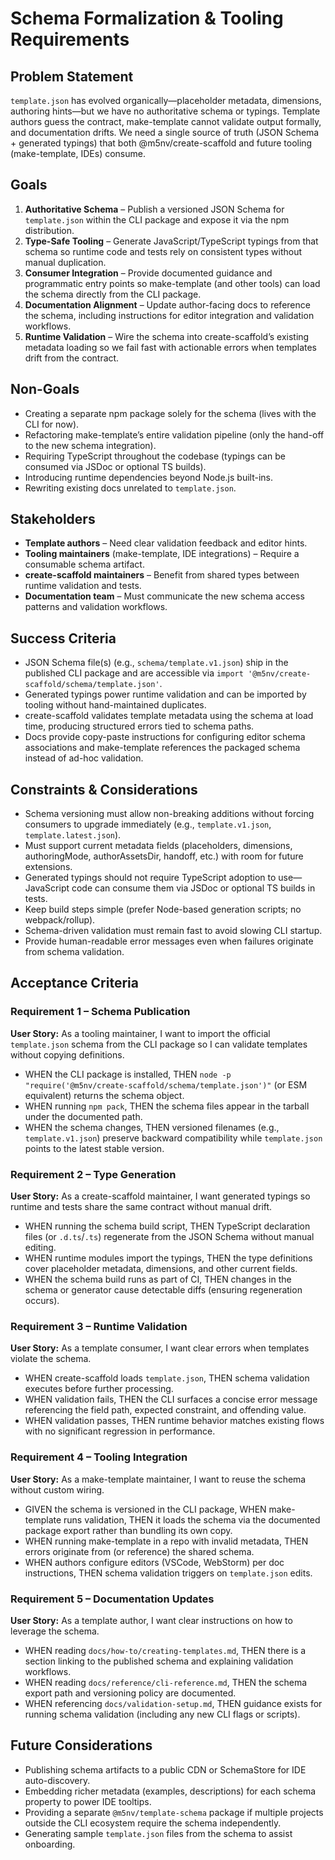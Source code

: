 # Schema Formalization & Tooling Requirements

## Problem Statement

`template.json` has evolved organically—placeholder metadata, dimensions, authoring hints—but we have no authoritative schema or typings. Template authors guess the contract, make-template cannot validate output formally, and documentation drifts. We need a single source of truth (JSON Schema + generated typings) that both @m5nv/create-scaffold and future tooling (make-template, IDEs) consume.

## Goals

1. **Authoritative Schema** – Publish a versioned JSON Schema for `template.json` within the CLI package and expose it via the npm distribution.
2. **Type-Safe Tooling** – Generate JavaScript/TypeScript typings from that schema so runtime code and tests rely on consistent types without manual duplication.
3. **Consumer Integration** – Provide documented guidance and programmatic entry points so make-template (and other tools) can load the schema directly from the CLI package.
4. **Documentation Alignment** – Update author-facing docs to reference the schema, including instructions for editor integration and validation workflows.
5. **Runtime Validation** – Wire the schema into create-scaffold’s existing metadata loading so we fail fast with actionable errors when templates drift from the contract.

## Non-Goals

- Creating a separate npm package solely for the schema (lives with the CLI for now).
- Refactoring make-template’s entire validation pipeline (only the hand-off to the new schema integration).
- Requiring TypeScript throughout the codebase (typings can be consumed via JSDoc or optional TS builds).
- Introducing runtime dependencies beyond Node.js built-ins.
- Rewriting existing docs unrelated to `template.json`.

## Stakeholders

- **Template authors** – Need clear validation feedback and editor hints.
- **Tooling maintainers** (make-template, IDE integrations) – Require a consumable schema artifact.
- **create-scaffold maintainers** – Benefit from shared types between runtime validation and tests.
- **Documentation team** – Must communicate the new schema access patterns and validation workflows.

## Success Criteria

- JSON Schema file(s) (e.g., `schema/template.v1.json`) ship in the published CLI package and are accessible via `import '@m5nv/create-scaffold/schema/template.json'`.
- Generated typings power runtime validation and can be imported by tooling without hand-maintained duplicates.
- create-scaffold validates template metadata using the schema at load time, producing structured errors tied to schema paths.
- Docs provide copy-paste instructions for configuring editor schema associations and make-template references the packaged schema instead of ad-hoc validation.

## Constraints & Considerations

- Schema versioning must allow non-breaking additions without forcing consumers to upgrade immediately (e.g., `template.v1.json`, `template.latest.json`).
- Must support current metadata fields (placeholders, dimensions, authoringMode, authorAssetsDir, handoff, etc.) with room for future extensions.
- Generated typings should not require TypeScript adoption to use—JavaScript code can consume them via JSDoc or optional TS builds in tests.
- Keep build steps simple (prefer Node-based generation scripts; no webpack/rollup).
- Schema-driven validation must remain fast to avoid slowing CLI startup.
- Provide human-readable error messages even when failures originate from schema validation.

## Acceptance Criteria

### Requirement 1 – Schema Publication
**User Story:** As a tooling maintainer, I want to import the official `template.json` schema from the CLI package so I can validate templates without copying definitions.
- WHEN the CLI package is installed, THEN `node -p "require('@m5nv/create-scaffold/schema/template.json')"` (or ESM equivalent) returns the schema object.
- WHEN running `npm pack`, THEN the schema files appear in the tarball under the documented path.
- WHEN the schema changes, THEN versioned filenames (e.g., `template.v1.json`) preserve backward compatibility while `template.json` points to the latest stable version.

### Requirement 2 – Type Generation
**User Story:** As a create-scaffold maintainer, I want generated typings so runtime and tests share the same contract without manual drift.
- WHEN running the schema build script, THEN TypeScript declaration files (or `.d.ts`/`.ts`) regenerate from the JSON Schema without manual editing.
- WHEN runtime modules import the typings, THEN the type definitions cover placeholder metadata, dimensions, and other current fields.
- WHEN the schema build runs as part of CI, THEN changes in the schema or generator cause detectable diffs (ensuring regeneration occurs).

### Requirement 3 – Runtime Validation
**User Story:** As a template consumer, I want clear errors when templates violate the schema.
- WHEN create-scaffold loads `template.json`, THEN schema validation executes before further processing.
- WHEN validation fails, THEN the CLI surfaces a concise error message referencing the field path, expected constraint, and offending value.
- WHEN validation passes, THEN runtime behavior matches existing flows with no significant regression in performance.

### Requirement 4 – Tooling Integration
**User Story:** As a make-template maintainer, I want to reuse the schema without custom wiring.
- GIVEN the schema is versioned in the CLI package, WHEN make-template runs validation, THEN it loads the schema via the documented package export rather than bundling its own copy.
- WHEN running make-template in a repo with invalid metadata, THEN errors originate from (or reference) the shared schema.
- WHEN authors configure editors (VSCode, WebStorm) per doc instructions, THEN schema validation triggers on `template.json` edits.

### Requirement 5 – Documentation Updates
**User Story:** As a template author, I want clear instructions on how to leverage the schema.
- WHEN reading `docs/how-to/creating-templates.md`, THEN there is a section linking to the published schema and explaining validation workflows.
- WHEN reading `docs/reference/cli-reference.md`, THEN the schema export path and versioning policy are documented.
- WHEN referencing `docs/validation-setup.md`, THEN guidance exists for running schema validation (including any new CLI flags or scripts).

## Future Considerations

- Publishing schema artifacts to a public CDN or SchemaStore for IDE auto-discovery.
- Embedding richer metadata (examples, descriptions) for each schema property to power IDE tooltips.
- Providing a separate `@m5nv/template-schema` package if multiple projects outside the CLI ecosystem require the schema independently.
- Generating sample `template.json` files from the schema to assist onboarding.
